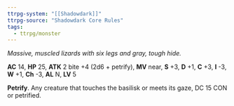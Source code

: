 ```yaml
---
ttrpg-system: "[[Shadowdark]]"
ttrpg-source: "Shadowdark Core Rules"
tags:
  - ttrpg/monster
---
```


_Massive, muscled lizards with six legs and gray, tough hide._

**AC** 14, **HP** 25, **ATK** 2 bite +4 (2d6 + petrify), **MV** near, **S** +3, **D** +1, **C** +3, **I** -3, **W** +1, **Ch** -3, **AL** N, **LV** 5

**Petrify**. Any creature that touches the basilisk or meets its gaze, DC 15 CON or petrified.

